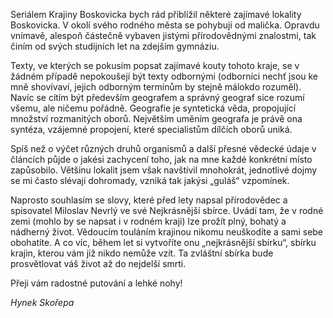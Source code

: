 Seriálem Krajiny Boskovicka bych rád přiblížil některé zajímavé lokality Boskovicka. V okolí svého rodného města se pohybuji od malička. Opravdu vnímavě, alespoň částečně vybaven jistými přírodovědnými znalostmi, tak činím od svých studijních let na zdejším gymnáziu. 

Texty, ve kterých se pokusím popsat zajímavé kouty tohoto kraje, se v žádném případě nepokoušejí být texty odbornými (odborníci nechť jsou ke mně shovívaví, jejich odborným termínům by stejně málokdo rozuměl). Navíc se cítím být především geografem a správný geograf sice rozumí všemu, ale ničemu pořádně. Geografie je syntetická věda, propojující množství rozmanitých oborů. Největším uměním geografa je právě ona syntéza, vzájemné propojení, které specialistům dílčích oborů uniká. 

Spíš než o výčet různých druhů organismů a další přesné vědecké údaje v článcích půjde o jakési zachycení toho, jak na mne každé konkrétní místo zapůsobilo. Většinu lokalit jsem však navštívil mnohokrát, jednotlivé dojmy se mi často slévají dohromady, vzniká tak jakýsi „guláš“ vzpomínek. 

Naprosto souhlasím se slovy, které před lety napsal přírodovědec a spisovatel Miloslav Nevrlý ve své Nejkrásnější sbírce. Uvádí tam, že v rodné zemi (mohlo by se napsat i v rodném kraji) lze prožít plný, bohatý a nádherný život. Vědoucím touláním krajinou nikomu neuškodíte a sami sebe obohatíte. A co víc, během let si vytvoříte onu „nejkrásnější sbírku“, sbírku krajin, kterou vám již nikdo nemůže vzít. Ta zvláštní sbírka bude prosvětlovat váš život až do nejdelší smrti.

Přeji vám radostné putování a lehké nohy!

*Hynek Skořepa*